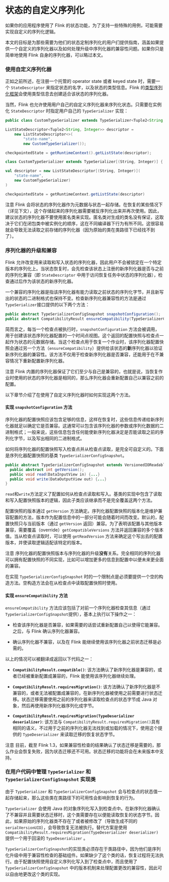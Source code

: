 # 状态的自定义序列化

<!--
Licensed to the Apache Software Foundation (ASF) under one
or more contributor license agreements.  See the NOTICE file
distributed with this work for additional information
regarding copyright ownership.  The ASF licenses this file
to you under the Apache License, Version 2.0 (the
"License"); you may not use this file except in compliance
with the License.  You may obtain a copy of the License at

  http://www.apache.org/licenses/LICENSE-2.0

Unless required by applicable law or agreed to in writing,
software distributed under the License is distributed on an
"AS IS" BASIS, WITHOUT WARRANTIES OR CONDITIONS OF ANY
KIND, either express or implied.  See the License for the
specific language governing permissions and limitations
under the License.
-->

如果你的应用程序使用了 Flink 的状态功能，为了支持一些特殊的用例，可能需要实现自定义的序列化逻辑。

本文的目标是为那些需要为他们的状态定制序列化的用户们提供指南，涵盖如果提供一个自定义的序列化器以及如何处理升级中序列化器的兼容性问题。如果你只是简单地使用 Flink 自身的序列化器，可以略过本文。

### 使用自定义序列化器

正如之前所述，在注册一个托管的 operator state 或者 keyed state 时，需要一个 `StateDescriptor` 来指定状态的名字，以及状态的类型信息。Flink 的[类型序列化框架](../../types_serialization.html)会使用类型信息去创建适合该状态的序列化器。

当然，Flink 也允许使用用户自己的自定义序列化器来序列化状态。只需要在实例化 `StateDescriptor` 时指定用户自己的 `TypeSerializer` 实现：


```java
public class CustomTypeSerializer extends TypeSerializer<Tuple2<String, Integer>> {...};

ListStateDescriptor<Tuple2<String, Integer>> descriptor =
    new ListStateDescriptor<>(
        "state-name",
        new CustomTypeSerializer());

checkpointedState = getRuntimeContext().getListState(descriptor);
```

```scala
class CustomTypeSerializer extends TypeSerializer[(String, Integer)] {...}

val descriptor = new ListStateDescriptor[(String, Integer)](
    "state-name",
    new CustomTypeSerializer)
)

checkpointedState = getRuntimeContext.getListState(descriptor)
```

注意 Flink 会将状态的序列化器作为元数据与状态一起存储。在恢复的某些情况下（详见下文），这个存储起来的序列化器需要被反序列化出来并再次使用。因此，建议状态的序列化器不要使用匿名类来实现。匿名类对生成的类名没有保证，这取决于它们在闭包类中被实例化的顺序，这在不同编译器下行为有所不同。这很容易就会导致无法读取之前存储的序列化器（因为原始的类在类路径下已经找不到了）。

### 序列化器的升级和兼容

Flink 允许改变用来读取和写入状态的序列化器，因此用户不会被锁定在一个特定版本的序列化上。当状态恢复时，会先检查该状态上注册的新序列化器是否与之前的序列化兼容（即 `StateDescriptor` 中用于访问恢复任务中状态的序列化器），检查通过后作为该状态的新序列化器。

一个兼容的序列化器是指该序列化器有能力读取之前状态的序列化字节，并且新写出的状态的二进制格式也保持不变。检查新序列化器兼容性的方法是通过`TypeSerializer`接口提供的以下两个方法：

```java
public abstract TypeSerializerConfigSnapshot snapshotConfiguration();
public abstract CompatibilityResult ensureCompatibility(TypeSerializerConfigSnapshot configSnapshot);
```

简而言之，每当一个检查点被执行时，`snapshotConfiguration` 方法会被调用，用于创建该状态序列化器配置的一个时间点视图。这个返回的配置快照与检查点一起作为状态的元数据存储。当这个检查点用于恢复一个作业时，该序列化器配置快照会通过另一个方法（`ensureCompatibility`）提供给该状态的**新**序列化器以验证新序列化器的兼容性。该方法不仅用于检查新序列化器是否兼容，还能用于在不兼容情况下重新配置新序列化器。

注意 Flink 内置的序列化器保证了它们至少与自己是兼容的，也就是说，当恢复作业时使用的状态的序列化器是相同的，那么序列化器会重新配置自己以兼容之前的配置。

以下章节介绍了在使用了自定义序列化器时如何实现这两个方法。

#### 实现 `snapshotConfiguration` 方法

序列化器的配置快照应该包含足够的信息，这样在恢复时，这些信息传递给新序列化器就足以确定它是否兼容。这通常可以包含该序列化器的参数或序列化数据的二进制格式；一般来说，这些信息包含任何能使新序列化器决定是否能读取之前的序列化字节，以及写出相同的二进制格式。

如何将序列化器的配置快照写入检查点并从检查点读取，是完全可自定义的。下面是序列化器配置快照的基类 `TypeSerializerConfigSnapshot`。

```java
public abstract TypeSerializerConfigSnapshot extends VersionedIOReadableWritable {
  public abstract int getVersion();
  public void read(DataInputView in) {...}
  public void write(DataOutputView out) {...}
}
```

`read`和`write`方法定义了配置如何从检查点读取和写入。基类的实现中包含了读取和写入配置快照版本的逻辑，因此子类应该继承而不是完全覆盖这两个方法。

配置快照的版本通过 `getVersion` 方法确定。序列化器配置快照的版本化是维护兼容配置的方法，版本作为配置信息中的一部分可能会随着时间而改变。默认的，配置快照只与当前版本（通过 `getVersion` 返回）兼容。为了表明该配置与其他版本兼容，需要覆盖（override）`getCompatibleVersions` 方法并返回兼容的多个版本值。当从检查点读取时，可以使用 `getReadVersion` 方法来确定这个写出去的配置版本，并使读取逻辑适配该特定的版本。

<span class="label label-danger">注意</span> 序列化器的配置快照版本与序列化器的升级**没有**关系。完全相同的序列化器可以拥有配置快照的不同实现，比如可以增加更多的信息到配置中以便未来更全面的兼容。

在实现 `TypeSerializerConfigSnapshot` 时的一个限制点是必须要提供一个空的构造方法。空构造方法会在从检查点中读取配置快照时使用。

#### 实现 `ensureCompatibility` 方法

`ensureCompatibility` 方法应该包括了对前一个序列化器检查其信息（通过`TypeSerializerConfigSnapshot`提供），基本上执行以下操作之一：

  * 检查该序列化器是否兼容，如果需要的话尝试重新配置自己以使得它能兼容。之后，与 Flink 确认序列化器兼容。

  * 确认序列化器不兼容，以及在 Flink 能继续使用该序列化器之前状态迁移是必需的。

以上的情况可以被翻译成返回以下代码之一：

  * **`CompatibilityResult.compatible()`**: 该方法确认了新序列化器是兼容的，或者已经被重新配置成兼容的，Flink 能使用该序列化器继续处理。

  * **`CompatibilityResult.requiresMigration()`**: 该方法确认了新序列化器是不兼容的，或者无法被配置成兼容的，在新序列化器被使用之前需要进行状态迁移。状态迁移需要使用之前的序列化器来读取检查点的状态字节成 Java 对象，然后再使用新序列化器序列化成字节。

  * **`CompatibilityResult.requiresMigration(TypeDeserializer deserializer)`**: 该方法与 `CompatibilityResult.requiresMigration()`具有相同的语义，不过用于之前的序列化器无法找到或加载的情况下，使用这个提供的 `TypeDeserializer` 来读取迁移的恢复状态字节。

<span class="label label-danger">注意</span> 目前，截至 Flink 1.3，如果兼容性检查的结果确认了状态迁移是需要的，那么作业会恢复失败，因为状态迁移还不可用。状态迁移的功能将会在未来版本中支持。

### 在用户代码中管理 `TypeSerializer` 和 `TypeSerializerConfigSnapshot` 实现类

由于 `TypeSerializer` 和 `TypeSerializerConfigSnapshot` 会与检查点的状态值一起存储起来，那么这些类在类路径下的可用性会影响到恢复的行为。

`TypeSerializer` 会使用 Java 的对象序列化写入到检查点中。在新序列化器确认了不兼容并且需要状态迁移时，这个类需要存在以便能读取恢复的状态字节。因此，如果原始的序列化器类不存在了或者被修改了（导致生成不同的 `serialVersionUID`），会导致恢复无法被执行。替代方案是使用 `CompatibilityResult.requiresMigration(TypeDeserializer deserializer)` 提供一个用于回滚的 `TypeDeserializer` 。

`TypeSerializerConfigSnapshot`的实现类必须存在于类路径中，因为他们是序列化升级中用于兼容性检查的基础组件。如果缺少了这个类的话，恢复过程将无法执行。由于配置快照使用自定义序列化写入到了检查点中，而且使用了 `TypeSerializerConfigSnapshot` 中的版本机制来处理配置更改的兼容性，因此可以自由地更改这个类的实现。
